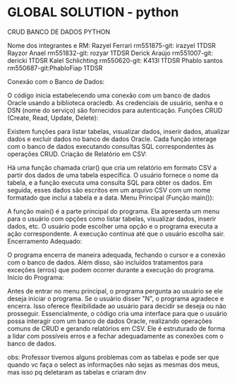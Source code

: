 # GLOBAL SOLUTION - python

CRUD BANCO DE DADOS PYTHON

Nome dos integrantes e RM:
Razyel Ferrari rm551875-git: irazyel 1TDSR
Rayzor Anael rm551832-git: rozyar 1TDSR
Derick Araújo rm551007-git: dericki 1TDSR
Kalel Schlichting rm550620-git: K413l 1TDSR
Phablo santos rm550687-git:PhabloFiap 1TDSR


Conexão com o Banco de Dados:

O código inicia estabelecendo uma conexão com um banco de dados Oracle usando a biblioteca oracledb. As credenciais de usuário, senha e o DSN (nome do serviço) são fornecidos para autenticação.
Funções CRUD (Create, Read, Update, Delete):

Existem funções para listar tabelas, visualizar dados, inserir dados, atualizar dados e excluir dados no banco de dados Oracle. Cada função interage com o banco de dados executando consultas SQL correspondentes às operações CRUD.
Criação de Relatório em CSV:

Há uma função chamada criar() que cria um relatório em formato CSV a partir dos dados de uma tabela específica. O usuário fornece o nome da tabela, e a função executa uma consulta SQL para obter os dados. Em seguida, esses dados são escritos em um arquivo CSV com um nome formatado que inclui a tabela e a data.
Menu Principal (Função main()):

A função main() é a parte principal do programa. Ela apresenta um menu para o usuário com opções como listar tabelas, visualizar dados, inserir dados, etc. O usuário pode escolher uma opção e o programa executa a ação correspondente. A execução continua até que o usuário escolha sair.
Encerramento Adequado:

O programa encerra de maneira adequada, fechando o cursor e a conexão com o banco de dados. Além disso, são incluídos tratamentos para exceções (erros) que podem ocorrer durante a execução do programa.
Início do Programa:

Antes de entrar no menu principal, o programa pergunta ao usuário se ele deseja iniciar o programa. Se o usuário disser "N", o programa agradece e encerra. Isso oferece flexibilidade ao usuário para decidir se deseja ou não prosseguir.
Essencialmente, o código cria uma interface para que o usuário possa interagir com um banco de dados Oracle, realizando operações comuns de CRUD e gerando relatórios em CSV. Ele é estruturado de forma a lidar com possíveis erros e a fechar adequadamente as conexões com o banco de dados.

obs: Professor tivemos alguns problemas com as tabelas e pode ser que quando vc faça o select as informações não sejas as mesmas dos meus, mas isso pq deletaram as tabelas e criaram dnv
